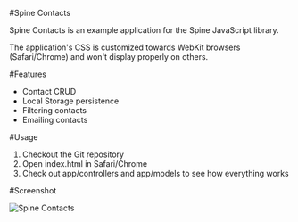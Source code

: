 #Spine Contacts

Spine Contacts is an example application for the Spine JavaScript library.

The application's CSS is customized towards WebKit browsers (Safari/Chrome) and won't display properly on others. 

#Features

* Contact CRUD
* Local Storage persistence
* Filtering contacts
* Emailing contacts

#Usage

1. Checkout the Git repository 
1. Open index.html in Safari/Chrome
1. Check out app/controllers and app/models to see how everything works

#Screenshot

![Spine Contacts](https://lh5.googleusercontent.com/_IH1OempnqUc/TZpgYfnlUBI/AAAAAAAABKg/UYLhdmoc15o/s800/contacts.png)